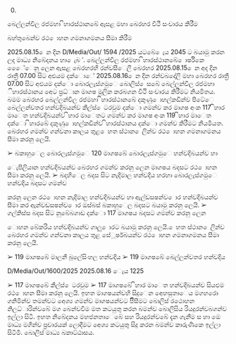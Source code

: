 0.

බෙල්ලන්විල රජමහා ිහාරස්ථානබේ ඇසළ මහා බෙරහර වීථී සංචාරය කිරීම

බහ්තුබෙන්ව රථ ොහන ගමනාගමනය සීමා කිරීම

2025.08.15 ෙන දින D/Media/Out/ 1594 /2025 යටබේ ෙැය 2045 ට බයාමු කරන ලද මාධ්‍ය නිබේදනය හා ෙැබ ්. බෙල්ලන්විල රජමහා ිහාරස්ථානබේ ොර්ෂිකෙ ෙෙේෙනු ලෙන ඇසළ බෙරහරහි රන්වසීෙලී බෙරහර 2025.08.15 ෙන අද දින රාත්‍රී 07.00 සිට අළුයම දක්ොේ 2025.08.16 ෙන දින රන්වබදෝලි මහා බෙරහර රාත්‍රී 07.00 සිට අළුයම දක්ො බොරලැස්ගමුෙ බොලිස් ෙසබේ බෙල්ලන්විල රජමහා ිහාරස්ථානය අෙට ප්‍රධ්‍ාන මාගෂ මූලික කරබගන වීථි සංචාරය කිරීමට නියමිතය. බමම බෙරහර බෙල්ලන්විල රජමහා ිහාරස්ථානබේ දකුණු ොහල්කඩින්ව පිටේෙ බෙල්ලන්වතර හන්වදිබයන්ව කීල්ස් ෙටරවුම දක්ො ගමන්ව කර මාගෂ අංක 117 ිහාර මාෙත හන්වදිබයන්ව ිහාර මාෙතට ගමන්ව කර මාගෂ අංක 119 ිහාර මාෙත දක්ො ිහාරබේ දකුණු ොහල්කඩින්ව ිහාරස්ථානය දක්ො ගමන්ව කිරීමට නියමියත. බෙරහර ගමන්ව ගන්වනා කාලය තුළ ෙහත ස්ථාන ෙලින්ව රථ ොහන ගමනාගමනය සීමා කරනු ලෙයි.

➢ බකාහුෙල බොරලැස්ගමුෙ 120 මාගෂබේ බොරලැස්ගමුෙ හන්වදිබයන්ව හා

ෙැපිලියාන හන්වදිබයන්ව බෙරහර ගමන්ව කරනු ලෙන මාගෂය බදසට රථ ොහන සීමා කරනු ලෙයි. ➢ බදහිෙල බදස සිට නැදිමාල හන්වදිය හරහා බොරලැස්ගමුෙ හන්වදිය බදසට ගමන්ව

කරනු ලෙන රථ ොහන නැදිමාල හන්වදිබයන්ව හා ඇල්ඩසෂන්ව ොර හන්වදිබයන්ව සීමා කර ඇන්වඩසෂන්ව ොර ඔස්බස් බකාහුෙල බදසට බයාමු කරනු ලෙයි. ➢ ගල්කිස්ස බදස සිට නුබේබගාඩ දක්ො 117 මාගෂය බදසට ගමන්ව කරනු ලෙන

ොහන බේකරිය හන්වදිබයන්ව ගාලු ොරට බයාමු කරනු ලෙයි. ෙහත ස්ථාන ෙලින්ව බෙරහර ගමන්ව ගන්වනා කාලය තුළ සේූර්ෂබයන්ව රථ ොහන ගමනාගමනය සීමා කරනු ලෙයි.

➢ 119 මාගෂබේ මාලනී බුලේසිංහල හන්වදිය ➢ 119 මාගෂබේ බෙල්ලන්වතර හන්වදිය

D/Media/Out/1600/2025 2025.08.16 ෙැය 1225

➢ 117 මාගෂබේ කීල්ස් ෙටරවුම ➢ 117 මාගෂබේ ිහාර මාෙත හන්වදිබයන්ව සියළුම රථ ොහන සීමා කරනු ලෙයි. ඉහත මාගෂයන්වහි සිදුෙන අෙහසුතාෙය මගහරො ගනිමින්ව තමන්වට අෙශ්‍ය ගමන්ව මාගෂයන්වට පිිසීමට බොලිස් රථොහන නිලධ්‍ාරින්වබේ මග බෙන්වවීම මත කටයුතු කරන බමන්ව බොලිසිය රියදුරන්වබගන්ව ඉල්ලා සිටී. ඉහත නිබේදනය මහජනතාෙබේ සහ රියදුරන්වබේ දැන ගැනීම ස හා ඔෙ මාධ්‍ය මගින්ව ප්‍රචාරයක් ලොදීමට අෙශ්‍ය කටයුතු සිදු කරන බමන්ව කාරුණිකෙ ඉල්ලා සිටිමි. බොලිස් මාධ්‍ය බකාට්ඨාසය.